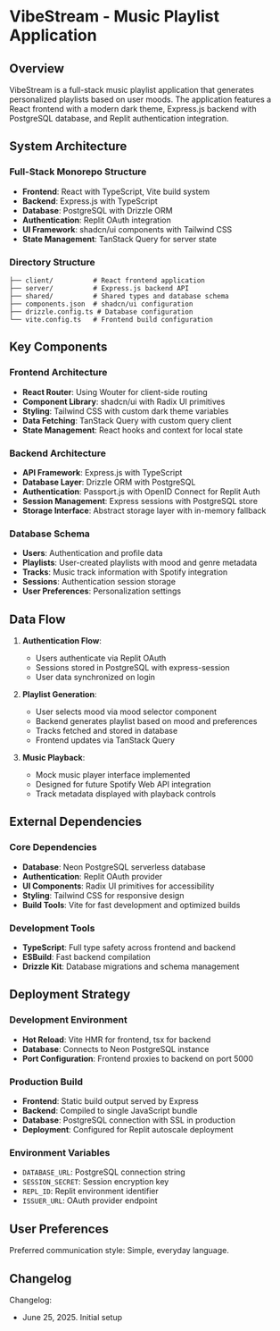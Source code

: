 # VibeStream - Music Playlist Application

## Overview

VibeStream is a full-stack music playlist application that generates personalized playlists based on user moods. The application features a React frontend with a modern dark theme, Express.js backend with PostgreSQL database, and Replit authentication integration.

## System Architecture

### Full-Stack Monorepo Structure
- **Frontend**: React with TypeScript, Vite build system
- **Backend**: Express.js with TypeScript  
- **Database**: PostgreSQL with Drizzle ORM
- **Authentication**: Replit OAuth integration
- **UI Framework**: shadcn/ui components with Tailwind CSS
- **State Management**: TanStack Query for server state

### Directory Structure
```
├── client/          # React frontend application
├── server/          # Express.js backend API
├── shared/          # Shared types and database schema
├── components.json  # shadcn/ui configuration
├── drizzle.config.ts # Database configuration
└── vite.config.ts   # Frontend build configuration
```

## Key Components

### Frontend Architecture
- **React Router**: Using Wouter for client-side routing
- **Component Library**: shadcn/ui with Radix UI primitives
- **Styling**: Tailwind CSS with custom dark theme variables
- **Data Fetching**: TanStack Query with custom query client
- **State Management**: React hooks and context for local state

### Backend Architecture
- **API Framework**: Express.js with TypeScript
- **Database Layer**: Drizzle ORM with PostgreSQL
- **Authentication**: Passport.js with OpenID Connect for Replit Auth
- **Session Management**: Express sessions with PostgreSQL store
- **Storage Interface**: Abstract storage layer with in-memory fallback

### Database Schema
- **Users**: Authentication and profile data
- **Playlists**: User-created playlists with mood and genre metadata
- **Tracks**: Music track information with Spotify integration
- **Sessions**: Authentication session storage
- **User Preferences**: Personalization settings

## Data Flow

1. **Authentication Flow**: 
   - Users authenticate via Replit OAuth
   - Sessions stored in PostgreSQL with express-session
   - User data synchronized on login

2. **Playlist Generation**:
   - User selects mood via mood selector component
   - Backend generates playlist based on mood and preferences
   - Tracks fetched and stored in database
   - Frontend updates via TanStack Query

3. **Music Playback**:
   - Mock music player interface implemented
   - Designed for future Spotify Web API integration
   - Track metadata displayed with playback controls

## External Dependencies

### Core Dependencies
- **Database**: Neon PostgreSQL serverless database
- **Authentication**: Replit OAuth provider
- **UI Components**: Radix UI primitives for accessibility
- **Styling**: Tailwind CSS for responsive design
- **Build Tools**: Vite for fast development and optimized builds

### Development Tools
- **TypeScript**: Full type safety across frontend and backend
- **ESBuild**: Fast backend compilation
- **Drizzle Kit**: Database migrations and schema management

## Deployment Strategy

### Development Environment
- **Hot Reload**: Vite HMR for frontend, tsx for backend
- **Database**: Connects to Neon PostgreSQL instance
- **Port Configuration**: Frontend proxies to backend on port 5000

### Production Build
- **Frontend**: Static build output served by Express
- **Backend**: Compiled to single JavaScript bundle
- **Database**: PostgreSQL connection with SSL in production
- **Deployment**: Configured for Replit autoscale deployment

### Environment Variables
- `DATABASE_URL`: PostgreSQL connection string
- `SESSION_SECRET`: Session encryption key
- `REPL_ID`: Replit environment identifier
- `ISSUER_URL`: OAuth provider endpoint

## User Preferences

Preferred communication style: Simple, everyday language.

## Changelog

Changelog:
- June 25, 2025. Initial setup